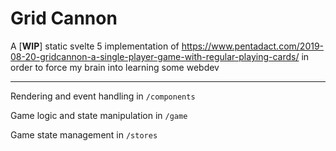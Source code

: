 # Grid Cannon

A [**WIP**] static svelte 5 implementation of https://www.pentadact.com/2019-08-20-gridcannon-a-single-player-game-with-regular-playing-cards/ in order to force my brain into learning some webdev


---
Rendering and event handling in ```/components```

Game logic and state manipulation in ```/game```

Game state management in ```/stores```
